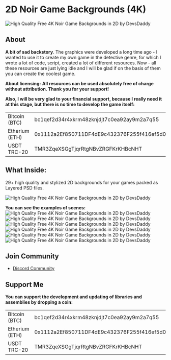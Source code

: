 # 2D Noir Game Backgrounds (4K)
![High Quality Free 4K Noir Game Backgrounds in 2D by DevsDaddy](https://github.com/user-attachments/assets/62fc049b-1a9f-47bf-bc64-78cf32f4e3b4)

## About
**A bit of sad backstory**. The graphics were developed a long time ago - I wanted to use it to create my own game in the detective genre, for which I wrote a lot of code, script, created a lot of different resources. Now - all these resources are just lying idle and I will be glad if on the basis of them you can create the coolest game.

**About licensing:**
**All resources can be used absolutely free of charge without attribution. Thank you for your support!**

**Also, I will be very glad to your financial support, because I really need it at this stage, but there is no time to develop the game itself:**
<table>
  <tr><td>Bitcoin (BTC)</td><td>bc1qef2d34r4xkrm48zknjdjt7c0ea92ay9m2a7q55</td></tr>
  <tr><td>Etherium (ETH)</td><td>0x1112a2Ef850711DF4dE9c432376F255f416ef5d0</td></tr>
  <tr><td>USDT TRC-20</td><td>TMR3ZqeXSGgTjqrRtgNBvZRGFKrKHBcNHT</td></tr>
</table>


## What Inside:
29+ high quality and stylized 2D backgrounds for your games packed as Layered PSD files.

![High Quality Free 4K Noir Game Backgrounds in 2D by DevsDaddy](https://github.com/user-attachments/assets/9b2fc502-4ee5-4eea-af77-7a95fb21297b)

**You can see the examples of scenes:**
![High Quality Free 4K Noir Game Backgrounds in 2D by DevsDaddy](https://github.com/user-attachments/assets/b4dc77d5-884c-4b30-bba0-ed8538628f2d)
![High Quality Free 4K Noir Game Backgrounds in 2D by DevsDaddy](https://github.com/user-attachments/assets/12c9e60e-4ef4-449d-9f10-d552df682c77)
![High Quality Free 4K Noir Game Backgrounds in 2D by DevsDaddy](https://github.com/user-attachments/assets/1c32ebe3-1ae8-4fe9-9f31-66546ef86b49)
![High Quality Free 4K Noir Game Backgrounds in 2D by DevsDaddy](https://github.com/user-attachments/assets/2cd246c2-51a5-45f7-956d-da73b3d22a23)
![High Quality Free 4K Noir Game Backgrounds in 2D by DevsDaddy](https://github.com/user-attachments/assets/206ae755-6822-46be-b645-1985fbf1addf)
![High Quality Free 4K Noir Game Backgrounds in 2D by DevsDaddy](https://github.com/user-attachments/assets/f391fa89-92ca-4113-accd-f2e236f97912)


## Join Community
- <a href="https://discord.gg/xuNTKRDebx">Discord Community</a>

## Support Me
**You can support the development and updating of libraries and assemblies by dropping a coin:**
<table>
  <tr><td>Bitcoin (BTC)</td><td>bc1qef2d34r4xkrm48zknjdjt7c0ea92ay9m2a7q55</td></tr>
  <tr><td>Etherium (ETH)</td><td>0x1112a2Ef850711DF4dE9c432376F255f416ef5d0</td></tr>
  <tr><td>USDT TRC-20</td><td>TMR3ZqeXSGgTjqrRtgNBvZRGFKrKHBcNHT</td></tr>
</table>
